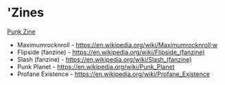 # 'Zines

  [Punk Zine](https://en.wikipedia.org/wiki/Punk_zine)

  - Maximumrocknroll - https://en.wikipedia.org/wiki/Maximumrocknroll;w
  - Flipside (fanzine) - https://en.wikipedia.org/wiki/Flipside_(fanzine)
  - Slash (fanzine) - https://en.wikipedia.org/wiki/Slash_(fanzine)
  - Punk Planet - https://en.wikipedia.org/wiki/Punk_Planet
  - Profane Existence - https://en.wikipedia.org/wiki/Profane_Existence
